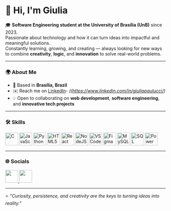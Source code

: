 # 👋 Hi, I'm Giulia  

🎓 **Software Engineering student at the University of Brasília (UnB)** since 2023.  
Passionate about technology and how it can turn ideas into impactful and meaningful solutions.  
Constantly learning, growing, and creating — always looking for new ways to combine **creativity**, **logic**, and **innovation** to solve real-world problems.  

---

### 🌍 About Me  
- 📍 Based in **Brasília, Brazil**  
- ✉️ Reach me on [LinkedIn](#)- *((https://www.linkedin.com/in/giuliapaulucci/)* 
- 💡 Open to collaborating on **web development**, **software engineering**, and **innovative tech projects**

---

### 🛠️ Skills  
<p align="left">
  <img src="https://cdn.jsdelivr.net/gh/devicons/devicon/icons/c/c-original.svg" alt="C" width="40" height="40"/>
  <img src="https://cdn.jsdelivr.net/gh/devicons/devicon/icons/javascript/javascript-original.svg" alt="JavaScript" width="40" height="40"/>
  <img src="https://cdn.jsdelivr.net/gh/devicons/devicon/icons/python/python-original.svg" alt="Python" width="40" height="40"/>
  <img src="https://cdn.jsdelivr.net/gh/devicons/devicon/icons/html5/html5-original.svg" alt="HTML5" width="40" height="40"/>
  <img src="https://cdn.jsdelivr.net/gh/devicons/devicon/icons/react/react-original.svg" alt="React" width="40" height="40"/>
  <img src="https://cdn.jsdelivr.net/gh/devicons/devicon/icons/nodejs/nodejs-original.svg" alt="NodeJS" width="40" height="40"/>
  <img src="https://cdn.jsdelivr.net/gh/devicons/devicon/icons/vscode/vscode-original.svg" alt="VSCode" width="40" height="40"/>
  <img src="https://cdn.jsdelivr.net/gh/devicons/devicon/icons/figma/figma-original.svg" alt="Figma" width="40" height="40"/>
  <img src="https://cdn.jsdelivr.net/gh/devicons/devicon/icons/mysql/mysql-original.svg" alt="MySQL" width="40" height="40"/>
  <img src="https://img.icons8.com/color/48/sql.png" alt="SQL" width="40" height="40"/>
  <img src="https://img.icons8.com/color/48/power-bi.png" alt="Power BI" width="40" height="40"/>
</p>

---

### 🌐 Socials  
<p align="left">
  <a href="https://github.com/USERNAME" target="_blank">
    <img src="https://cdn.jsdelivr.net/gh/devicons/devicon/icons/github/github-original.svg" width="40" height="40"/>
  </a>
  <a href="https://linkedin.com/in/USERNAME" target="_blank">
    <img src="https://img.icons8.com/color/48/linkedin.png" width="40" height="40"/>
  </a>
</p>

---

⭐ *“Curiosity, persistence, and creativity are the keys to turning ideas into reality.”*
